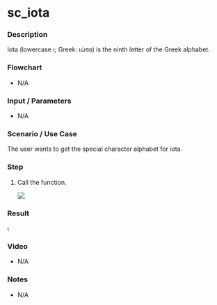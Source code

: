 ﻿# sc_iota

### Description

Iota (lowercase ι; Greek: ιώτα) is the ninth letter of the Greek alphabet.

### Flowchart

- N/A 

### Input / Parameters

- N/A

### Scenario / Use Case

The user wants to get the special character alphabet for iota.

### Step

1. Call the function.
    
    ![](../../../../document/function/SpecialCharacter/sc_iota1/sc_iota-step-1.png?raw=true)
 
### Result

 ι
 
### Video

- N/A

<!--[![Video](http://i.imgur.com/Ot5DWAW.png)](https://youtu.be/StTqXEQ2l-Y?t=35s)-->

### Notes

- N/A